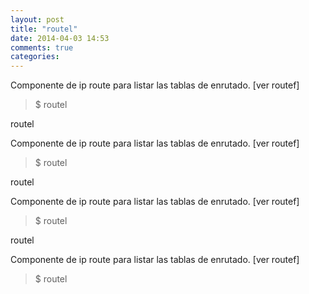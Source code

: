 ```yaml
---
layout: post
title: "routel"
date: 2014-04-03 14:53
comments: true
categories: 
---
```

Componente de ip route para listar las tablas de enrutado. [ver routef]

>$ routel

routel

Componente de ip route para listar las tablas de enrutado. [ver routef]

>$ routel

routel

Componente de ip route para listar las tablas de enrutado. [ver routef]

>$ routel

routel

Componente de ip route para listar las tablas de enrutado. [ver routef]

>$ routel

